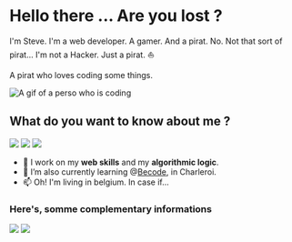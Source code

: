 # Hello there ... Are you lost ?

I'm Steve. I'm a web developer. A gamer. And a pirat. No. Not that sort of pirat... 
I'm not a Hacker. Just a pirat. :sailboat:

A pirat who loves coding some things.

<img src="https://media4.giphy.com/media/qgQUggAC3Pfv687qPC/giphy.gif?cid=ecf05e47h81ppw7g4hkephhsteu31hkp4iwclw83w2f8m5h3&rid=giphy.gif&ct=g" alt="A gif of a perso who is coding">


## What do you want to know about me ?

<img src="https://img.shields.io/badge/web_dev-junior-informational?style=for-the-badge&logo=appveyor"> <img src="https://img.shields.io/badge/pirat-cool-black?style=for-the-badge&logo=appveyor"> <img src="https://img.shields.io/badge/rolist-crazy-red?style=for-the-badge&logo=appveyor">

- 🔭 I work on my **web skills** and my **algorithmic logic**.
- 🌱 I’m also currently learning @<a href="www.becode.org" target="_blank">Becode</a>, in Charleroi.
- 📫 Oh! I'm living in belgium. In case if...

### Here's, somme complementary informations

![](https://github-readme-stats.vercel.app/api?username=Grards&show_icons=true&theme=radical&count_private=true)
![](https://github-readme-stats.vercel.app/api/top-langs/?username=Grards&theme=radical&hide_langs_below=8&count_private=true) 

